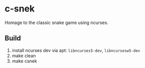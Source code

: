 # c-snek
Homage to the classic snake game using ncurses.

## Build
1. install ncurses dev via apt:
  `libncurses5-dev`, `libncursesw5-dev`
2. make clean
3. make csnek
